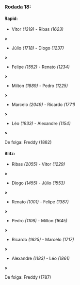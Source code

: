 ### Rodada 18:

#### Rapid:

* Vitor *(1319)*     -     Ribas *(1623)*

 **>** 
* Júlio *(1718)*     -     Diogo *(1237)*

 **>** 
* Felipe *(1552)*     -     Renato *(1234)*

 **>** 
* Milton *(1889)*     -     Pedro *(1225)*

 **>** 
* Marcelo *(2049)*     -     Ricardo *(1771)*

 **>** 
* Léo *(1933)*     -     Alexandre *(1154)*

 **>** 

De folga: Freddy (1882)

#### Blitz:

* Ribas *(2055)*     -     Vitor *(1229)*

 **>** 
* Diogo *(1455)*     -     Júlio *(1553)*

 **>** 
* Renato *(1001)*     -     Felipe *(1387)*

 **>** 
* Pedro *(1106)*     -     Milton *(1645)*

 **>** 
* Ricardo *(1625)*     -     Marcelo *(1717)*

 **>** 
* Alexandre *(1183)*     -     Léo *(1861)*

 **>** 

De folga: Freddy (1787)

